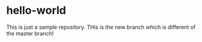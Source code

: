 # hello-world
This is just a sample repository.
THis is the new branch which is different of the master branch!
